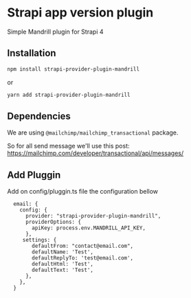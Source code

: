 # Strapi app version plugin

Simple Mandrill plugin for Strapi 4 

## Installation

```sh
npm install strapi-provider-plugin-mandrill
```

or

```sh
yarn add strapi-provider-plugin-mandrill
```


## Dependencies

We are using `@mailchimp/mailchimp_transactional` package. 

So for all send message we'll use this post: https://mailchimp.com/developer/transactional/api/messages/

## Add Pluggin

Add on config/pluggin.ts file the configuration bellow

```
  email: {
    config: {
      provider: "strapi-provider-plugin-mandrill",
      providerOptions: {
        apiKey: process.env.MANDRILL_API_KEY,
      },
     settings: {
        defaultFrom: "contact@email.com",
        defaultName: 'Test',
        defaultReplyTo: 'test@email.com',
        defaultHtml: 'Test',
        defaultText: 'Test',
      },
    },
  }
```